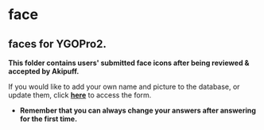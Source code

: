# face
## faces for YGOPro2.

**This folder contains users' submitted face icons after being reviewed & accepted by Akipuff.**

If you would like to add your own name and picture to the database, or update them, click **[here](https://docs.google.com/forms/d/e/1FAIpQLSd1tQus21H_eQ_eavBDb-hkCEVK352BZdR57FMLKNwxyIaAJw/viewform)** to access the form.
* **Remember that you can always change your answers after answering for the first time.**
